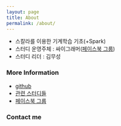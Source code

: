 ```yaml
---
layout: page
title: About
permalink: /about/
---
```


* 스칼라를 이용한 기계학습 기초(+Spark)
* 스터디 운영주체 : 싸이그래머([페이스북 그룹](https://www.facebook.com/groups/psygrammer/))
* 스터디 리더 : 김무성

### More Information

* [github](https://github.com/psygrammer/ScalaML)
* [관련 스터디들](http://psygrammer.github.io/)
* [페이스북 그룹](https://www.facebook.com/groups/psygrammer/)


### Contact me
